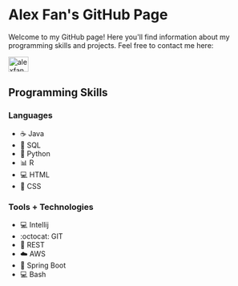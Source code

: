 # Alex Fan's GitHub Page

Welcome to my GitHub page! Here you'll find information about my programming skills and projects. Feel free to contact me here:

<p align="left">
<a href="https://linkedin.com/in/alex--fan" target="blank"><img align="center" src="https://raw.githubusercontent.com/rahuldkjain/github-profile-readme-generator/master/src/images/icons/Social/linked-in-alt.svg" alt="alexfan" height="30" width="40" /></a>
</p>

## Programming Skills
### Languages
- :coffee: Java
- :floppy_disk: SQL
- :snake: Python
- :bar_chart: R
- :computer: HTML
- :art: CSS

### Tools + Technologies
- :computer: Intellij
- :octocat: GIT
- :satellite: REST
- :cloud: AWS
- :rocket: Spring Boot
- :computer: Bash
